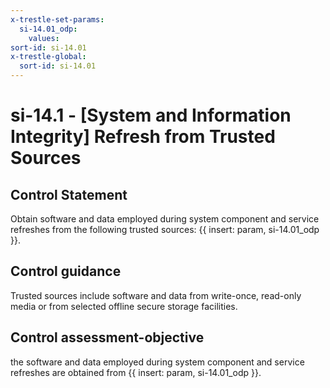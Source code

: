 ```yaml
---
x-trestle-set-params:
  si-14.01_odp:
    values:
sort-id: si-14.01
x-trestle-global:
  sort-id: si-14.01
---
```


# si-14.1 - \[System and Information Integrity\] Refresh from Trusted Sources

## Control Statement

Obtain software and data employed during system component and service refreshes from the following trusted sources: {{ insert: param, si-14.01_odp }}.

## Control guidance

Trusted sources include software and data from write-once, read-only media or from selected offline secure storage facilities.

## Control assessment-objective

the software and data employed during system component and service refreshes are obtained from {{ insert: param, si-14.01_odp }}.
